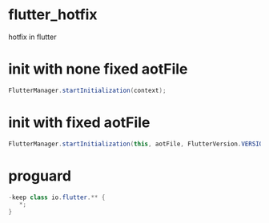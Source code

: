 # flutter_hotfix
hotfix in flutter

# init with none fixed aotFile
```java
FlutterManager.startInitialization(context);
```

# init with fixed aotFile
```java
FlutterManager.startInitialization(this, aotFile, FlutterVersion.VERSION_011400);
```

# proguard
```java
-keep class io.flutter.** {
   *;
}
```
